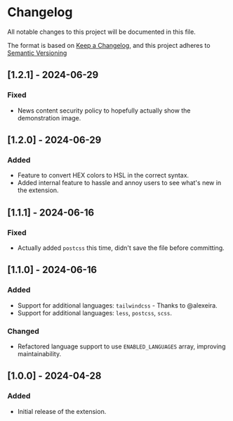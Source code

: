 # Changelog

All notable changes to this project will be documented in this file.

The format is based on [Keep a Changelog](https://keepachangelog.com/en/1.1.0/),
and this project adheres to [Semantic Versioning](https://semver.org/spec/v2.0.0.html)

## [1.2.1] - 2024-06-29

### Fixed

- News content security policy to hopefully actually show the demonstration image.

## [1.2.0] - 2024-06-29

### Added

- Feature to convert HEX colors to HSL in the correct syntax.
- Added internal feature to hassle and annoy users to see what's new in the extension.

## [1.1.1] - 2024-06-16

### Fixed

- Actually added `postcss` this time, didn't save the file before committing.

## [1.1.0] - 2024-06-16

### Added

- Support for additional languages: `tailwindcss` - Thanks to @alexeira.
- Support for additional languages: `less`, `postcss`, `scss`.

### Changed

- Refactored language support to use `ENABLED_LANGUAGES` array, improving maintainability.

## [1.0.0] - 2024-04-28

### Added

- Initial release of the extension.
